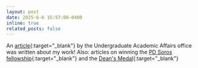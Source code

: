 ```yaml
---
layout: post
date: 2025-6-6 15:57:00-0400
inline: true
related_posts: false
---
```


An [article](https://www.washington.edu/uaa/undergrad-researcher-questions-the-ai-answer/){:target="_blank"} by the Undergraduate Academic Affairs office was written about my work!
Also: articles on winning the [PD Soros fellowship](https://www.washington.edu/uaa/2025/04/09/uw-undergraduate-earns-fellowship-for-graduate-study){:target="_blank"} and the [Dean's Medal](https://artsci.washington.edu/news/2025-06/2025-deans-medalists-energized-inspiring){:target="_blank"}